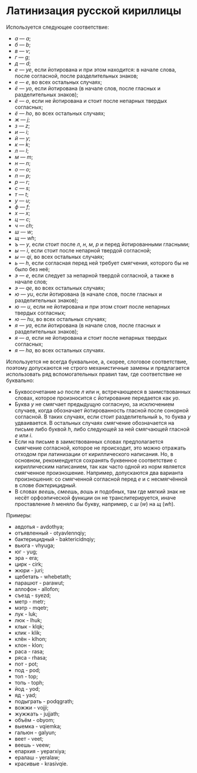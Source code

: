 Латинизация русской кириллицы
=======================

Используется следующее соответствие:
- *а* —  *a*;
- *б* —  *b*;
- *в* —  *v*;
- *г* —  *g*;
- *д* —  *d*;
- *е* — *ye*, если йотирована и при этом находится: в начале слова, после согласной, после разделительных знаков;
- *е* —  *e*, во всех остальных случаях;
- *ё* — *yo*, если йотирована (в начале слов, после гласных и разделительных знаков);
- *ё* —  *o*, если не йотирована и стоит после непарных твердых согласных;
- *ё* — *ho*, во всех остальных случаях;
- *ж* —  *j*;
- *з* —  *z*;
- *и* —  *i*;
- *й* —  *y*;
- *к* —  *k*;
- *л* —  *l*;
- *м* —  *m*;
- *н* —  *n*;
- *о* —  *o*;
- *п* —  *p*;
- *р* —  *r*;
- *с* —  *s*;
- *т* —  *t*;
- *у* —  *u*;
- *ф* —  *f*;
- *х* —  *x*;
- *ц* —  *c*;
- *ч* — *ch*;
- *ш* —  *w*;
- *щ* — *wh*;
- *ъ* —  *y*, если стоит после *л*, *н*, *м*, *р* и перед йотированными гласными;
- *ы* —  *i*, если стоит после непарной твердой согласной;
- *ы* — *qi*, во всех остальных случаях;
- *ь* —  *h*, если согласная перед ней требует смягчения, которого бы не было без неё;
- *э* —  *e*, если следует за непарной твердой согласной, а также в начале слов;
- *э* — *qe*, во всех остальных случаях;
- *ю* — *yu*, если йотирована (в начале слов, после гласных и разделительных знаков);
- *ю* —  *u*, если не йотирована и при этом стоит после непарных твердых согласных;
- *ю* — *hu*, во всех остальных случаях;
- *я* — *ya*, если йотирована (в начале слов, после гласных и разделительных знаков);
- *я* —  *a*, если не йотирована и стоит после непарных твердых согласных;
- *я* — *ha*, во всех остальных случаях.

Используется не всегда буквальное, а, скорее, слоговое соответствие, поэтому допускаются не строго механистичные замены и предлагается использовать ряд вспомогательных правил там, где соответствие не буквально:
- Буквосочетание *ьо* после *л* или *н*, встречающееся в заимствованных словах, которое произносится с йотирование передается как *yo*.
- Буква *y* не смягчает предыдущую согласную, за исключением случаев, когда обозначает йотированность гласной после сонорной согласной. В таких случаях, если стоит разделительный *ъ*, то буква *y* удваивается. В остальных случаях смягчение обозначается на письме либо буквой *h*, либо следующей за ней смягчающей гласной *e* или *i*.
- Если на письме в заимствованных словах предполагается смягчение согласной, которое не происходит, это можно отражать отходом при латинизации от кириллического написания. Но, в основном, рекомендуется сохранять буквенное соответствие с кириллическим написанием, так как часто одной из норм является смягченное произношение. Например, допускаются два варианта произношения: со смягченной согласной перед *е* и с несмягчённой в слове *бактерицидный*.
- В словах *веешь*, *смеешь*, *вошь* и подобных, там где мягкий знак не несёт орфоэпической функции он не транслитерируется, иначе проставление *h* меняло бы букву, например, с *ш* (*w*) на *щ* (*wh*).

Примеры:

- авдотья - avdothya;
- отъявленный - otyavlennqiy;
- бактерицидный - baktericidnqiy;
- вьюга - vhyuga;
- юг - yug;
- эра - era;
- цирк - cirk;
- жюри - juri;
- щебетать - whebetath;
- парашют - parawut;
- аллофон - allofon;
- съезд - syezd;
- метр - metr;
- мэтр - mqetr;
- лук - luk;
- люк - lhuk;
- клык - klqk;
- клик - klik;
- клён - klhon;
- клон - klon;
- раса - rasa;
- ряса - rhasa;
- пот - pot;
- под - pod;
- топ - top;
- топь - toph;
- йод - yod;
- яд - yad;
- подыграть - podqgrath;
- вожжи - vojji;
- жужжать - jujjath;
- объём - obyom;
- выемка - vqiemka;
- гальюн - galyun;
- веет - veet;
- веешь - veew;
- епархия - yeparxiya;
- ералаш - yeralaw;
- красивые - krasivqie.
